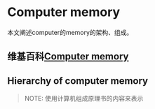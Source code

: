 # Computer memory

本文阐述computer的memory的架构、组成。

## 维基百科[Computer memory](https://en.wikipedia.org/wiki/Computer_memory)





## Hierarchy of computer memory

> NOTE: 使用计算机组成原理书的内容来表示

